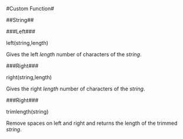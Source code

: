 #Custom Function#


##String##

###Left###

left(string,length)

Gives the left _length_ number of characters of the _string_.

###Right###

right(string,length)

Gives the right _length_ number of characters of the _string_.

###Right###

trimlength(string)

Remove spaces on left and right and returns the length of the trimmed _string_.
